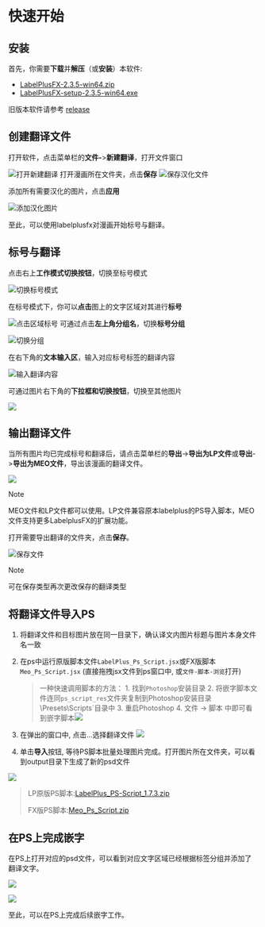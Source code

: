 # 快速开始

## 安装

首先，你需要**下载**并**解压**（或**安装**）本软件:

- [LabelPlusFX-2.3.5-win64.zip]([LabelPlusFX-2.3.5-Win64.zip](https://github.com/Lost-Swords/LabelPlusFX_New/releases/download/v2.3.5/LabelPlusFX-2.3.5-Win64.zip))
- [LabelPlusFX-setup-2.3.5-win64.exe](https://github.com/Lost-Swords/LabelPlusFX_New/releases/download/v2.3.5/LabelPlusFX-2.3.5-Win64.zip)

旧版本软件请参考 [release](https://github.com/Lost-Swords/LabelPlusFX_New/releases/tag/v2.3.5)

## 创建翻译文件

打开软件，点击菜单栏的**文件-**>**新建翻译**，打开文件窗口

![打开新建翻译](https://i.imgur.com/EXVmObm.png)
打开漫画所在文件夹，点击**保存**
![保存汉化文件](https://i.imgur.com/67HUoK9.png)

添加所有需要汉化的图片，点击**应用**

![添加汉化图片](https://i.imgur.com/1Ayix1i.png)

至此，可以使用labelplusfx对漫画开始标号与翻译。

## 标号与翻译

点击右上**工作模式切换按钮**，切换至标号模式

![切换标号模式](https://i.imgur.com/5zyGJql.jpeg)

在标号模式下，你可以**点击**图上的文字区域对其进行**标号**

![点击区域标号](https://i.imgur.com/Insk0zt.png)
可通过点击**左上角分组名**，切换**标号分组**

![](https://i.imgur.com/BypKSGI.jpeg "切换分组")

在右下角的**文本输入区**，输入对应标号标签的翻译内容

![](https://i.imgur.com/e2EybJx.jpeg "输入翻译内容")

可通过图片右下角的**下拉框和切换按钮**，切换至其他图片

![](https://i.imgur.com/DYtVTXT.jpeg)

## 输出翻译文件

当所有图片均已完成标号和翻译后，请点击菜单栏的**导出**->**导出为LP文件**或**导出**->**导出为MEO文件**，导出该漫画的翻译文件。

![](https://i.imgur.com/ftQf6Xh.png)

> [!NOTE]
> MEO文件和LP文件都可以使用。LP文件兼容原本labelplus的PS导入脚本，MEO文件支持更多LabelplusFX的扩展功能。

打开需要导出翻译的文件夹，点击**保存**。

![](https://i.imgur.com/u2SMIF3.png "保存文件")

> [!NOTE]
> 可在保存类型再次更改保存的翻译类型

## 将翻译文件导入PS

1. 将翻译文件和目标图片放在同一目录下，确认译文内图片标题与图片本身文件名一致

2. 在ps中运行原版脚本文件`LabelPlus_Ps_Script.jsx`或FX版脚本`Meo_Ps_Script.jsx` (直接拖拽jsx文件到ps窗口中, 或`文件-脚本-浏览`打开)
   
   > 一种快速调用脚本的方法： 1. 找到`Photoshop`安装目录 2. 将嵌字脚本文件连同`ps_script_res`文件夹复制到Photoshop安装目录\Presets\Scripts`目录中 3. 重启Photoshop 4. 文件 -> 脚本 中即可看到嵌字脚本![](https://labelplus.gitbook.io/~gitbook/image?url=https%3A%2F%2Fuser-images.githubusercontent.com%2F26241263%2F48927551-a0705900-ef11-11e8-86c9-5b7cbd7a9b9c.png&width=300&dpr=4&quality=100&sign=b7b09d26&sv=2)

3. 在弹出的窗口中, 点击...选择翻译文件
   ![](https://i.imgur.com/nFxma7Q.png)

4. 单击**导入**按钮, 等待PS脚本批量处理图片完成。打开图片所在文件夹，可以看到output目录下生成了新的psd文件

![](https://i.imgur.com/dCQS6Yv.png)



> LP原版PS脚本:[LabelPlus_PS-Script_1.7.3.zip](https://github.com/Lost-Swords/LabelPlusFX_New/releases/download/v2.3.5/LabelPlus_PS-Script_1.7.3.zip)
> 
> FX版PS脚本:[Meo_Ps_Script.zip](https://github.com/Lost-Swords/LabelPlusFX_New/releases/download/v2.3.5/Meo_Ps_Script.zip)

## 在PS上完成嵌字

在PS上打开对应的psd文件，可以看到对应文字区域已经根据标签分组并添加了翻译文字。

![](https://i.imgur.com/BWXRSuL.png)

![](https://imgur.com/83Fglk0.png)

至此，可以在PS上完成后续嵌字工作。
